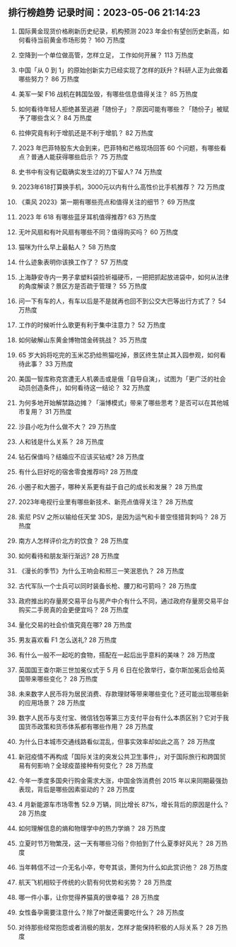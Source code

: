 
## 排行榜趋势 记录时间：2023-05-06 21:14:23
  
  1. 国际黄金现货价格刷新历史纪录，机构预测 2023 年金价有望创历史新高，如何看待当前黄金市场形势？ 160 万热度
    
  2. 空降到一个单位做高管，怎样立足， 工作如何开展？ 113 万热度
    
  3. 中国「从 0 到 1」的原始创新实力已经实现了怎样的跃升？科研人正为此做着哪些努力？ 86 万热度
    
  4. 美军一架 F16 战机在韩国坠毁，有哪些信息值得关注？ 85 万热度
    
  5. 如何看待年轻人拒绝甚至逃避「随份子」？原因可能有哪些？「随份子」被赋予了哪些含义？ 84 万热度
    
  6. 拉伸究竟有利于增肌还是不利于增肌？ 82 万热度
    
  7. 2023 年巴菲特股东大会到来，巴菲特和芒格现场回答 60 个问题，有哪些看点？普通人能获得哪些启示？ 75 万热度
    
  8. 史书中有没有记载确实发生过的刀下留人? 74 万热度
    
  9. 2023年618打算换手机，3000元以内有什么高性价比手机推荐？ 72 万热度
    
  10. 《乘风 2023》第一期有哪些亮点和值得关注的细节？ 69 万热度
    
  11. 2023 年 618 有哪些蓝牙耳机值得推荐? 63 万热度
    
  12. 无叶风扇和有叶风扇有哪些不同？值得购买吗？ 60 万热度
    
  13. 猫咪为什么早上最黏人？ 58 万热度
    
  14. 什么迹象表明你该换工作了？ 57 万热度
    
  15. 上海静安寺内一男子拿塑料袋捡祈福硬币，一把把抓起放进袋中，如何从法律的角度解读？景区方是否疏于管理？ 55 万热度
    
  16. 问一下有车的人，有车以后是不是就再也回不到公交大巴等出行方式了？ 54 万热度
    
  17. 工作的时候听什么歌更有利于集中注意力？ 52 万热度
    
  18. 如何破解山东黄金博物馆金砖挑战？ 35 万热度
    
  19. 65 岁大妈将吃完的玉米芯扔给熊猫吃掉，景区终生禁止其入园参观，如何看待此事？ 33 万热度
    
  20. 美国一智库称克宫遭无人机袭击或是俄「自导自演」，试图为「更广泛的社会动员创造条件」，如何看待这一结论？ 32 万热度
    
  21. 为何多地开始解禁路边摊？「淄博模式」带来了哪些思考？是否可以在其他城市复用？ 31 万热度
    
  22. 沙县小吃为什么做不大？ 29 万热度
    
  23. 人和钱是什么关系？ 28 万热度
    
  24. 钻石保值吗？结婚应不应该买钻戒? 28 万热度
    
  25. 有什么巨好吃的宿舍零食推荐吗? 28 万热度
    
  26. 小圈子和大圈子，哪种关系更有益于自己的成长和发展？ 28 万热度
    
  27. 2023年电视行业里有哪些新技术、新亮点值得关注？ 28 万热度
    
  28. 索尼 PSV 之所以输给任天堂 3DS，是因为运气和卡普空怪猎背刺吗？ 28 万热度
    
  29. 南方人怎样评价北方的饮食？ 28 万热度
    
  30. 如何看待和朋友渐行渐远? 28 万热度
    
  31. 《漫长的季节》为什么王响会和邢三一笑泯恩仇？ 28 万热度
    
  32. 古代军队一个士兵可以同时装备长枪、腰刀和弓箭吗？ 28 万热度
    
  33. 政府推出的存量房交易平台与房产中介有什么不同，通过政府存量房交易平台购买二手房真的会更便宜吗？ 28 万热度
    
  34. 量化交易的社会价值究竟在哪? 28 万热度
    
  35. 男友喜欢看 F1 怎么送礼? 28 万热度
    
  36. 有什么一般不一起吃的食物，搭配在一起后出乎意料的美味？ 28 万热度
    
  37. 英国国王查尔斯三世加冕仪式于 5 月 6 日在伦敦举行，查尔斯加冕后会给英国带来哪些变化？ 28 万热度
    
  38. 未来数字人民币将为居民消费、存款理财等带来哪些变化？还可能出现哪些新的应用场景？ 28 万热度
    
  39. 数字人民币与支付宝、微信钱包等第三方支付平台有什么本质区别？它对于我国货币政策和货币体系都有哪些作用？ 28 万热度
    
  40. 为什么日本城市交通线路看似混乱，但事实效率却如此之高？ 28 万热度
    
  41. 新冠疫情不再构成「国际关注的突发公共卫生事件」，对于国际旅行和跨国贸易有何影响？全球疫苗接种有何变化？ 28 万热度
    
  42. 今年一季度多国央行购金需求大涨，中国金饰消费创 2015 年以来同期最强劲表现，背后是哪些因素驱动的？ 28 万热度
    
  43. 4 月新能源车市场零售 52.9 万辆，同比增长 87%，增长背后的原因是什么？ 28 万热度
    
  44. 如何理解信息的熵和物理学中的热力学熵？ 28 万热度
    
  45. 立夏时节万物繁茂，这一天有哪些习俗？你拍到了什么夏季好风光？ 28 万热度
    
  46. 当年韩信不过一介无名小卒，夸夸其谈，萧何为什么如此赏识他？ 28 万热度
    
  47. 航天飞机相较于传统的火箭有何优势和劣势？ 28 万热度
    
  48. 哪一件小事，让你觉得养猫真的很幸福？ 28 万热度
    
  49. 女性备孕需要注意什么？除了叶酸还需要吃什么？ 28 万热度
    
  50. 对待那些经常抱怨或者消极的朋友，怎样才能保持积极的人际关系？ 28 万热度
    